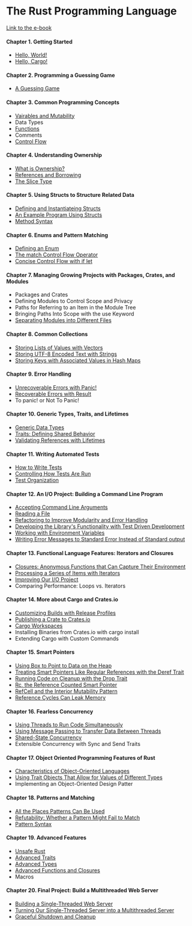 # The Rust Programming Language

[Link to the e-book](https://doc.rust-lang.org/book/title-page.html)

#### Chapter 1. Getting Started

- [Hello, World!](https://github.com/DawChihLiou/learning-rust/tree/main/the-rust-programming-language/helloworld)
- [Hello, Cargo!](https://github.com/DawChihLiou/learning-rust/tree/main/the-rust-programming-language/hello_cargo)

#### Chapter 2. Programming a Guessing Game

- [A Guessing Game](https://github.com/DawChihLiou/learning-rust/tree/main/the-rust-programming-language/guessing_game)

#### Chapter 3. Common Programming Concepts

- [Vairables and Mutability](https://github.com/DawChihLiou/learning-rust/tree/main/the-rust-programming-language/variables)
- Data Types
- [Functions](https://github.com/DawChihLiou/learning-rust/tree/main/the-rust-programming-language/functions)
- Comments
- [Control Flow](https://github.com/DawChihLiou/learning-rust/tree/main/the-rust-programming-language/branches)

#### Chapter 4. Understanding Ownership

- [What is Ownership?](https://github.com/DawChihLiou/learning-rust/tree/main/the-rust-programming-language/ownership)
- [References and Borrowing](https://github.com/DawChihLiou/learning-rust/tree/main/the-rust-programming-language/references_and_borrowing)
- [The Slice Type](https://github.com/DawChihLiou/learning-rust/tree/main/the-rust-programming-language/slice)

#### Chapter 5. Using Structs to Structure Related Data

- [Defining and Instantiateing Structs](https://github.com/DawChihLiou/learning-rust/tree/main/the-rust-programming-language/defining-and-instantiating-structs)
- [An Example Program Using Structs](https://github.com/DawChihLiou/learning-rust/tree/main/the-rust-programming-language/an-example-program-using-structs)
- [Method Syntax](https://github.com/DawChihLiou/learning-rust/tree/main/the-rust-programming-language/method-syntax)

#### Chapter 6. Enums and Pattern Matching

- [Defining an Enum](https://github.com/DawChihLiou/learning-rust/tree/main/the-rust-programming-language/defining-an-enum)
- [The match Control Flow Operator](https://github.com/DawChihLiou/learning-rust/tree/main/the-rust-programming-language/the-match-control-flow-operator)
- [Concise Control Flow with if let](https://github.com/DawChihLiou/learning-rust/tree/main/the-rust-programming-language/concise-control-flow-with-if-let)

#### Chapter 7. Managing Growing Projects with Packages, Crates, and Modules

- Packages and Crates
- Defining Modules to Control Scope and Privacy
- Paths for Referring to an Item in the Module Tree
- Bringing Paths Into Scope with the use Keyword
- [Separating Modules into Different Files](https://github.com/DawChihLiou/learning-rust/tree/main/the-rust-programming-language/separating-modules-into-different-files)

#### Chapter 8. Common Collections

- [Storing Lists of Values with Vectors](https://github.com/DawChihLiou/learning-rust/tree/main/the-rust-programming-language/storing-lists-of-values-with-vectors)
- [Storing UTF-8 Encoded Text with Strings](https://github.com/DawChihLiou/learning-rust/tree/main/the-rust-programming-language/storing-utf-8-encoded-text-with-strings)
- [Storing Keys with Associated Values in Hash Maps](https://github.com/DawChihLiou/learning-rust/tree/main/the-rust-programming-language/storing-keys-with-associated-values-in-hash-maps)

#### Chapter 9. Error Handling

- [Unrecoverable Errors with Panic!](https://github.com/DawChihLiou/learning-rust/tree/main/the-rust-programming-language/unrecoverable-errors-with-panic)
- [Recoverable Errors with Result](https://github.com/DawChihLiou/learning-rust/tree/main/the-rust-programming-language/recoverable-errors-with-result)
- To panic! or Not To Panic!

#### Chapter 10. Generic Types, Traits, and Lifetimes

- [Generic Data Types](https://github.com/DawChihLiou/learning-rust/tree/main/the-rust-programming-language/generic-data-types)
- [Traits: Defining Shared Behavior](https://github.com/DawChihLiou/learning-rust/tree/main/the-rust-programming-language/traits-defining-shared-behavior)
- [Validating References with Lifetimes](https://github.com/DawChihLiou/learning-rust/tree/main/the-rust-programming-language/validating-references-with-lifetimes)

#### Chapter 11. Writing Automated Tests

- [How to Write Tests](https://github.com/DawChihLiou/learning-rust/tree/main/the-rust-programming-language/how-to-write-tests)
- [Controlling How Tests Are Run](https://github.com/DawChihLiou/learning-rust/tree/main/the-rust-programming-language/controlling-how-tests-are-run)
- [Test Organization](https://github.com/DawChihLiou/learning-rust/tree/main/the-rust-programming-language/test-organization)

#### Chapter 12. An I/O Project: Building a Command Line Program

- [Accepting Command Line Arguments](https://github.com/DawChihLiou/learning-rust/tree/main/the-rust-programming-language/minigrep)
- [Reading a File](https://github.com/DawChihLiou/learning-rust/tree/main/the-rust-programming-language/minigrep)
- [Refactoring to Improve Modularity and Error Handling](https://github.com/DawChihLiou/learning-rust/tree/main/the-rust-programming-language/minigrep)
- [Developing the Library's Functionality with Test Driven Development](https://github.com/DawChihLiou/learning-rust/tree/main/the-rust-programming-language/minigrep)
- [Working with Environment Variables](https://github.com/DawChihLiou/learning-rust/tree/main/the-rust-programming-language/minigrep)
- [Writing Error Messages to Standard Error Instead of Standard output](https://github.com/DawChihLiou/learning-rust/tree/main/the-rust-programming-language/minigrep)

#### Chapter 13. Functional Language Features: Iterators and Closures

- [Closures: Anonymous Functions that Can Capture Their Environment](https://github.com/DawChihLiou/learning-rust/tree/main/the-rust-programming-language/closures-anonymous-functions-that-can-capture-their-environment)
- [Processing a Series of Items with Iterators](https://github.com/DawChihLiou/learning-rust/tree/main/the-rust-programming-language/processing-a-series-of-items-with-iterators)
- [Improving Our I/O Project](https://github.com/DawChihLiou/learning-rust/tree/main/the-rust-programming-language/improving-our-io-project)
- Comparing Performance: Loops vs. Iterators

#### Chapter 14. More about Cargo and Crates.io

- [Customizing Builds with Release Profiles](https://github.com/DawChihLiou/learning-rust/tree/main/the-rust-programming-language/customizing-builds-with-release-profiles)
- [Publishing a Crate to Crates.io](https://github.com/DawChihLiou/learning-rust/tree/main/the-rust-programming-language/publishing-a-crate-to-cratesio)
- [Cargo Workspaces](https://github.com/DawChihLiou/learning-rust/tree/main/the-rust-programming-language/cargo-workspces)
- Installing Binaries from Crates.io with cargo install
- Extending Cargo with Custom Commands

#### Chapter 15. Smart Pointers

- [Using Box<T> to Point to Data on the Heap](https://github.com/DawChihLiou/learning-rust/tree/main/the-rust-programming-language/using-box-to-point-to-data-on-the-heap)
- [Treating Smart Pointers Like Regular References with the Deref Trait](https://github.com/DawChihLiou/learning-rust/tree/main/the-rust-programming-language/treating-smart-pointers-like-regular-references-with-the-deref-trait)
- [Running Code on Cleanup with the Drop Trait](https://github.com/DawChihLiou/learning-rust/tree/main/the-rust-programming-language/running-code-on-cleanup-with-the-drop-trait)
- [Rc<T>, the Reference Counted Smart Pointer](https://github.com/DawChihLiou/learning-rust/tree/main/the-rust-programming-language/rc-the-reference-counted-smart-pointer)
- [RefCell<T> and the Interior Mutability Pattern](https://github.com/DawChihLiou/learning-rust/tree/main/the-rust-programming-language/refcell-and-the-interior-mutability-pattern)
- [Reference Cycles Can Leak Memory](https://github.com/DawChihLiou/learning-rust/tree/main/the-rust-programming-language/guessing_game)

#### Chapter 16. Fearless Concurrency

- [Using Threads to Run Code Simultaneously](https://github.com/DawChihLiou/learning-rust/tree/main/the-rust-programming-language/using-threads-to-run-code-simultaneously)
- [Using Message Passing to Transfer Data Between Threads](https://github.com/DawChihLiou/learning-rust/tree/main/the-rust-programming-language/using-message-passing-to-transfer-data-between-threads)
- [Shared-State Concurrency](https://github.com/DawChihLiou/learning-rust/tree/main/the-rust-programming-language/shared-state-concurrency)
- Extensible Concurrency with Sync and Send Traits

#### Chapter 17. Object Oriented Programming Features of Rust

- [Characteristics of Object-Oriented Languages](https://github.com/DawChihLiou/learning-rust/tree/main/the-rust-programming-language/characteristics-of-object-oriented-languages)
- [Using Trait Objects That Allow for Values of Different Types](https://github.com/DawChihLiou/learning-rust/tree/main/the-rust-programming-language/using-trait-objects-that-allow-for-values-of-different-types)
- Implementing an Object-Oriented Design Patter

#### Chapter 18. Patterns and Matching

- [All the Places Patterns Can Be Used](https://github.com/DawChihLiou/learning-rust/tree/main/the-rust-programming-language/all-the-places-patterns-can-be-used)
- [Refutability: Whether a Pattern Might Fail to Match](https://github.com/DawChihLiou/learning-rust/tree/main/the-rust-programming-language/refutability-whenever-a-pattern-might-fail-to-match)
- [Pattern Syntax](https://github.com/DawChihLiou/learning-rust/tree/main/the-rust-programming-language/pattern-syntax)

#### Chapter 19. Advanced Features

- [Unsafe Rust](https://github.com/DawChihLiou/learning-rust/tree/main/the-rust-programming-language/unsafe-rust)
- [Advanced Traits](https://github.com/DawChihLiou/learning-rust/tree/main/the-rust-programming-language/advanced-traits)
- [Advanced Types](https://github.com/DawChihLiou/learning-rust/tree/main/the-rust-programming-language/advanced-types)
- [Advanced Functions and Closures](https://github.com/DawChihLiou/learning-rust/tree/main/the-rust-programming-language/advanced-functions-closures)
- Macros

#### Chapter 20. Final Project: Build a Multithreaded Web Server

- [Building a Single-Threaded Web Server](https://github.com/DawChihLiou/learning-rust/tree/main/the-rust-programming-language/hello-web-server)
- [Turning Our Single-Threaded Server into a Multithreaded Server](https://github.com/DawChihLiou/learning-rust/tree/main/the-rust-programming-language/hello-web-server)
- [Graceful Shutdown and Cleanup](https://github.com/DawChihLiou/learning-rust/tree/main/the-rust-programming-language/hello-web-server)
